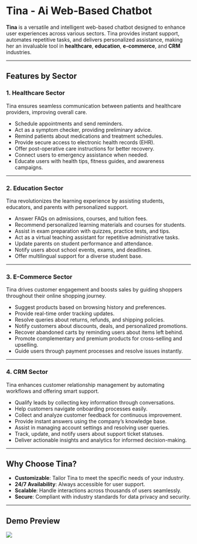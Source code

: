 # Tina - Ai Web-Based Chatbot  

**Tina** is a versatile and intelligent web-based chatbot designed to enhance user experiences across various sectors. Tina provides instant support, automates repetitive tasks, and delivers personalized assistance, making her an invaluable tool in **healthcare**, **education**, **e-commerce**, and **CRM** industries.

---

## Features by Sector  

### 1. Healthcare Sector  
Tina ensures seamless communication between patients and healthcare providers, improving overall care.  
- Schedule appointments and send reminders.  
- Act as a symptom checker, providing preliminary advice.  
- Remind patients about medications and treatment schedules.  
- Provide secure access to electronic health records (EHR).  
- Offer post-operative care instructions for better recovery.  
- Connect users to emergency assistance when needed.  
- Educate users with health tips, fitness guides, and awareness campaigns.

---

### 2. Education Sector  
Tina revolutionizes the learning experience by assisting students, educators, and parents with personalized support.  
- Answer FAQs on admissions, courses, and tuition fees.  
- Recommend personalized learning materials and courses for students.  
- Assist in exam preparation with quizzes, practice tests, and tips.  
- Act as a virtual teaching assistant for repetitive administrative tasks.  
- Update parents on student performance and attendance.  
- Notify users about school events, exams, and deadlines.  
- Offer multilingual support for a diverse student base.

---

### 3. E-Commerce Sector  
Tina drives customer engagement and boosts sales by guiding shoppers throughout their online shopping journey.  
- Suggest products based on browsing history and preferences.  
- Provide real-time order tracking updates.  
- Resolve queries about returns, refunds, and shipping policies.  
- Notify customers about discounts, deals, and personalized promotions.  
- Recover abandoned carts by reminding users about items left behind.  
- Promote complementary and premium products for cross-selling and upselling.  
- Guide users through payment processes and resolve issues instantly.

---

### 4. CRM Sector  
Tina enhances customer relationship management by automating workflows and offering smart support.  
- Qualify leads by collecting key information through conversations.  
- Help customers navigate onboarding processes easily.  
- Collect and analyze customer feedback for continuous improvement.  
- Provide instant answers using the company’s knowledge base.  
- Assist in managing account settings and resolving user queries.  
- Track, update, and notify users about support ticket statuses.  
- Deliver actionable insights and analytics for informed decision-making.

---

## Why Choose Tina?  
- **Customizable**: Tailor Tina to meet the specific needs of your industry.  
- **24/7 Availability**: Always accessible for user support.  
- **Scalable**: Handle interactions across thousands of users seamlessly.  
- **Secure**: Compliant with industry standards for data privacy and security.  

---

## Demo Preview  
<img src="gravitas_ai_web_chatbot.gif" />

